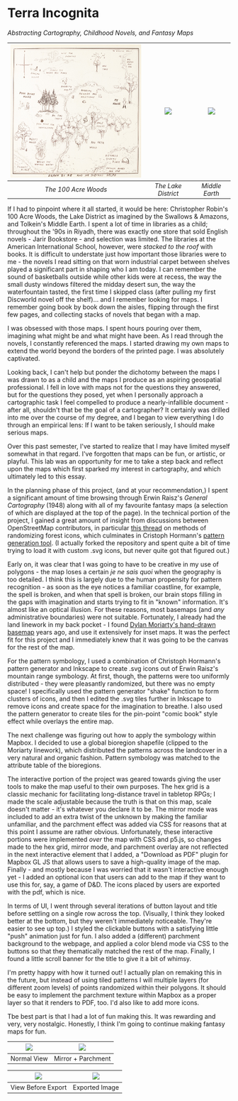 # Terra Incognita

*Abstracting Cartography, Childhood Novels, and Fantasy Maps*

| <img src="https://github.com/carlwittmann/RPGIS/blob/main/pics/100acrewoods.jpg" height="300px"> | <img src="https://www.lancaster.ac.uk/dighum/files/2016/09/1936map-1024x765.jpg" height="300px"> | <img src="https://www.bl.uk/britishlibrary/~/media/bl/global/maps/collection%20items/6%20map%20of%20the%20middle%20earth.jpg" height="300px"> |
| :------: | :------: | :------: |
| *The 100 Acre Woods* | *The Lake District* | *Middle Earth* |


If I had to pinpoint where it all started, it would be here: Christopher Robin's 100 Acre Woods, the Lake District as imagined by the Swallows & Amazons, and Tolkein's Middle Earth. I spent a lot of time in libraries as a child; throughout the '90s in Riyadh, there was exactly one store that sold English novels - Jarir Bookstore - and selection was limited. The libraries at the American International School, however, were *stacked to the roof* with books. It is difficult to understate just how important those libraries were to me - the novels I read sitting on that worn industrial carpet between shelves played a significant part in shaping who I am today. I can remember the sound of basketballs outside while other kids were at recess, the way the small dusty windows filtered the midday desert sun, the way the waterfountain tasted, the first time I skipped class (after pulling my first Discworld novel off the shelf)... and I remember looking for maps. I remember going book by book down the aisles, flipping through the first few pages, and collecting stacks of novels that began with a map.

I was obsessed with those maps. I spent hours pouring over them, imagining what might be and what might have been. As I read through the novels, I constantly referenced the maps. I started drawing my own maps to extend the world beyond the borders of the printed page. I was absolutely captivated.

Looking back, I can't help but ponder the dichotomy between the maps I was drawn to as a child and the maps I produce as an aspiring geospatial professional. I fell in love with maps not for the questions they answered, but for the questions they posed, yet when I personally approach a cartographic task I feel compelled to produce a nearly-infallible document - after all, shouldn't that be the goal of a cartographer? It certainly was drilled into me over the course of my degree, and I began to view everything I do through an empirical lens: If I want to be taken seriously, I should make serious maps. 

Over this past semester, I've started to realize that I may have limited myself somewhat in that regard. I've forgotten that maps can be fun, or artistic, or playful. This lab was an opportunity for me to take a step back and reflect upon the maps which first sparked my interest in cartography, and which ultimately led to this essay.

In the planning phase of this project, (and at your recommendation,) I spent a significant amount of time browsing through Erwin Raisz's *General Cartography* (1948) along with all of my favourite fantasy maps (a selection of which are displayed at the top of the page). In the technical portion of the project, I gained a great amount of insight from discussions between OpenStreetMap contributors, in particular [this thread](https://github.com/gravitystorm/openstreetmap-carto/issues/938) on methods of randomizing forest icons, which culminates in Cristoph Hormann's [pattern generation tool](http://www.imagico.de/map/jsdotpattern.php). (I actually forked the repository and spent quite a bit of time trying to load it with custom .svg icons, but never quite got that figured out.)

Early on, it was clear that I was going to have to be creative in my use of polygons - the map loses a certain *je ne sais quoi* when the geography is too detailed. I think this is largely due to the human propensity for pattern recognition - as soon as the eye notices a familiar coastline, for example, the spell is broken, and when that spell is broken, our brain stops filling in the gaps with imagination and starts trying to fit in "known" information. It's almost like an optical illusion. For these reasons, most basemaps (and *any* administrative boundaries) were not suitable. Fortunately, I already had the land linework in my back pocket - I found [Dylan Moriarty's hand-drawn basemap](https://dylanmoriarty.github.io/blog/moriarty-hand.html) years ago, and use it extensively for inset maps. It was the perfect fit for this project and I immediately knew that it was going to be the canvas for the rest of the map.

For the pattern symbology, I used a combination of Christoph Hormann's pattern generator and Inkscape to create .svg icons out of Erwin Raisz's mountain range symbology. At first, though, the patterns were too uniformly distributed - they were pleasantly randomized, but there was no empty space! I specifically used the pattern generator "shake" function to form clusters of icons, and then I edited the .svg tiles further in Inkscape to remove icons and create space for the imagination to breathe. I also used the pattern generator to create tiles for the pin-point "comic book" style effect while overlays the entire map.

The next challenge was figuring out how to apply the symbology within Mapbox. I decided to use a global bioregion shapefile (clipped to the Moriarty linework), which distributed the patterns across the landcover in a very natural and organic fashion. Pattern symbology was matched to the attribute table of the bioregions. 

The interactive portion of the project was geared towards giving the user tools to make the map useful to their own purposes. The hex grid is a classic mechanic for facilitating long-distance travel in tabletop RPGs; I made the scale adjustable because the truth is that on this map, scale doesn't matter - it's whatever you declare it to be. The mirror mode was included to add an extra twist of the unknown by making the familiar unfamiliar, and the parchment effect was added via CSS for reasons that at this point I assume are rather obvious. Unfortunately, these interactive portions were implemented *over* the map with CSS and p5.js, so changes made to the hex grid, mirror mode, and parchment overlay are not reflected in the next interactive element that I added, a "Download as PDF" plugin for Mapbox GL JS that allows users to save a high-quality image of the map. Finally - and mostly because I was worried that it wasn't interactive enough yet - I added an optional icon that users can add to the map if they want to use this for, say, a game of D&D. The icons placed by users are exported with the pdf, which is nice. 

In terms of UI, I went through several iterations of button layout and title before settling on a single row across the top. (Visually, I think they looked better at the bottom, but they weren't immediately noticeable. They're easier to see up top.) I styled the clickable buttons with a satisfying little "push" animation just for fun. I also added a (different) parchment background to the webpage, and applied a color blend mode via CSS to the buttons so that they thematically matched the rest of the map. Finally, I found a little scroll banner for the title to give it a bit of whimsy.

I'm pretty happy with how it turned out! I actually plan on remaking this in the future, but instead of using tiled patterns I will multiple layers (for different zoom levels) of points randomized within their polygons. It should be easy to implement the parchment texture within Mapbox as a proper layer so that it renders to PDF, too. I'd also like to add more icons.

Tbe best part is that I had a lot of fun making this. It was rewarding and very, very nostalgic. Honestly, I think I'm going to continue making fantasy maps for fun.


| <img src="https://github.com/carlwittmann/RPGIS/blob/main/pics/normal.png" height="300px"> | <img src="https://github.com/carlwittmann/RPGIS/blob/main/pics/mirror_parchment.png" height="300px"> |
| :------: | :------: |
| Normal View | Mirror + Parchment |


| <img src="https://github.com/carlwittmann/RPGIS/blob/main/pics/exportview_issues.png" height="500px"> | <img src="https://github.com/carlwittmann/RPGIS/blob/main/pics/export.png" height="500px"> |
| :------: | :------: |
| View Before Export | Exported Image |
